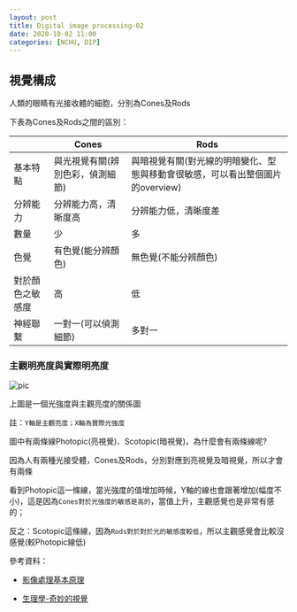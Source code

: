 ```yaml
---
layout: post    
title: Digital image processing-02
date: 2020-10-02 11:00
categories: [NCHU, DIP]
---
```


## 視覺構成

人類的眼睛有光接收體的細胞，分別為Cones及Rods

下表為Cones及Rods之間的區別：

|  | Cones| Rods |
| --- | ----------- | --- |
| 基本特點 | 與光視覺有關(辨別色彩，偵測細節) | 與暗視覺有關(對光線的明暗變化、型態與移動會很敏感，可以看出整個圖片的overview)  |
| 分辨能力 | 分辨能力高，清晰度高 | 分辨能力低，清晰度差 |
| 數量 | 少 | 多 |
| 色覺 | 有色覺(能分辨顏色) | 無色覺(不能分辨顏色)  |
| 對於顏色之敏感度 | 高 | 低 |
| 神經聯繫 | 一對一(可以偵測細節) |多對一 | 


### 主觀明亮度與實際明亮度 

![pic](https://i.imgur.com/WBKYyFM.jpg)

上圖是一個光強度與主觀亮度的關係圖

註：`Y軸是主觀亮度；X軸為實際光強度`

圖中有兩條線Photopic(亮視覺)、Scotopic(暗視覺)，為什麼會有兩條線呢?

因為人有兩種光接受體，Cones及Rods，分別對應到亮視覺及暗視覺，所以才會有兩條

看到Photopic這一條線，當光強度的值增加時候，Y軸的線也會跟著增加(幅度不小)，這是因為`Cones對於光強度的敏感是高的`，當值上升，主觀感覺也是非常有感的；

反之：Scotopic這條線，因為`Rods對於對於光的敏感度較低`，所以主觀感覺會比較沒感覺(較Photopic線低)

參考資料：

- [影像處理基本原理](http://nova.bime.ntu.edu.tw/~ttlin/Course01/lecture_notes/c1tr002.pdf)

- [生理學-奇妙的視覺](http://doctor.get.com.tw/m/Journal/detail.aspx?no=402328)
